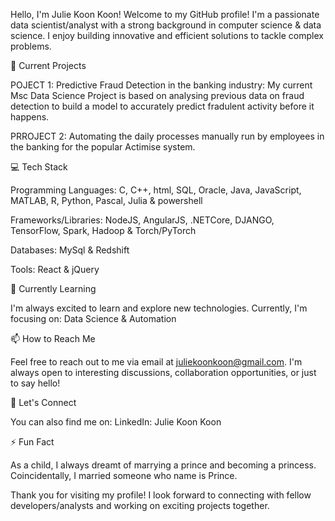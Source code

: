 Hello, I'm Julie Koon Koon!
Welcome to my GitHub profile! I'm a passionate data scientist/analyst with a strong background in computer science & data science. I enjoy building innovative and efficient solutions to tackle complex problems.

🔭 Current Projects

POJECT 1: Predictive Fraud Detection in the banking industry: My current Msc Data Science Project is based on analysing previous data on fraud detection to build a model to accurately predict fradulent activity before it happens.

PRROJECT 2: Automating the daily processes manually run by employees in the banking for the popular Actimise system.


💻 Tech Stack

Programming Languages: C, C++, html, SQL, Oracle, Java, JavaScript, MATLAB, R, Python, Pascal, Julia & powershell

Frameworks/Libraries: NodeJS, AngularJS, .NETCore, DJANGO, TensorFlow, Spark, Hadoop & Torch/PyTorch

Databases: MySql & Redshift

Tools: React & jQuery


🌱 Currently Learning

I'm always excited to learn and explore new technologies. Currently, I'm focusing on: Data Science & Automation


📫 How to Reach Me

Feel free to reach out to me via email at juliekoonkoon@gmail.com. I'm always open to interesting discussions, collaboration opportunities, or just to say hello!


🤝 Let's Connect

You can also find me on: LinkedIn: Julie Koon Koon


⚡ Fun Fact

As a child, I always dreamt of marrying a prince and becoming a princess. Coincidentally, I married someone who name is Prince.

Thank you for visiting my profile! I look forward to connecting with fellow developers/analysts and working on exciting projects together.

